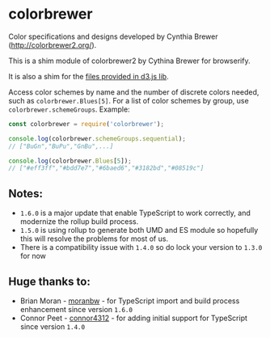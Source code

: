 colorbrewer
===========

Color specifications and designs developed by Cynthia Brewer (http://colorbrewer2.org/).

This is a shim module of colorbrewer2 by Cythina Brewer for browserify.

It is also a shim for the [files provided in d3.js lib](https://github.com/d3/d3-scale-chromatic).

Access color schemes by name and the number of discrete colors needed, such as `colorbrewer.Blues[5]`. For a list of color schemes by group, use `colorbrewer.schemeGroups`. Example:

```js
const colorbrewer = require('colorbrewer');

console.log(colorbrewer.schemeGroups.sequential);
// ["BuGn","BuPu","GnBu",...]

console.log(colorbrewer.Blues[5]);
// ["#eff3ff","#bdd7e7","#6baed6","#3182bd","#08519c"]
```

## Notes:
* `1.6.0` is a major update that enable TypeScript to work correctly, and modernize the rollup build process.
* `1.5.0` is using rollup to generate both UMD and ES module so hopefully this will resolve the problems for most of us.
* There is a compatibility issue with `1.4.0` so do lock your version to `1.3.0` for now


## Huge thanks to:
* Brian Moran - [moranbw](https://github.com/moranbw) - for TypeScript import and build process enhancement since version `1.6.0`
* Connor Peet - [connor4312](https://github.com/connor4312) - for adding initial
  support for TypeScript since version `1.4.0`
